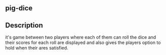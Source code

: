 ## pig-dice
## Description
it's game between two players where each of them can roll the dice and their scores for each roll are displayed and also gives the players option to hold when their ares satisfied.


